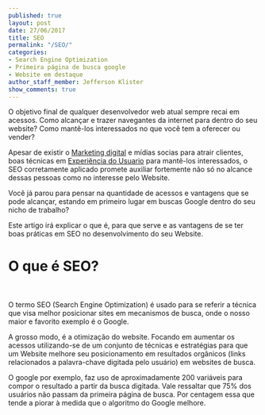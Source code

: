```yaml
---
published: true
layout: post
date: 27/06/2017
title: SEO
permalink: "/SEO/"
categories:
- Search Engine Optimization
- Primeira página de busca google
- Website em destaque
author_staff_member: Jefferson Klister
show_comments: true
---
```


O objetivo final de qualquer desenvolvedor web atual sempre recai em acessos. Como alcançar e trazer navegantes da internet para dentro do seu website? Como mantê-los interessados no que você tem a oferecer ou vender?

Apesar de existir o [Marketing digital](http://castledev.tk/urban/marketing%20de%20conteudo/funil%20de%20vendas/2017/06/25/inbound-marketing/) e mídias socias para atrair clientes, boas técnicas em [Experiência do Usuario](http://castledev.tk/urban/ux/user%20experience/design/redesign/2017/05/13/importancia-ux/) para mantê-los interessados, o SEO corretamente aplicado promete auxiliar fortemente não só no alcance dessas pessoas como no interesse pelo Website.

Você já parou para pensar na quantidade de acessos e vantagens que se pode alcançar, estando em primeiro lugar em buscas Google dentro do seu nicho de trabalho?

Este artigo irá explicar o que é, para que serve e as vantagens de se ter boas práticas em SEO no desenvolvimento do seu Website.

# O que é SEO?<br><br>

O termo SEO (Search Engine Optimization) é usado para se referir a técnica que visa melhor posicionar sites em mecanismos de busca, onde o nosso maior e favorito exemplo é o Google. 

A grosso modo, é a otimização do website. Focando em aumentar os acessos utilizando-se de um conjunto de técnicas e estratégias para que um Website melhore seu posicionamento em resultados orgânicos (links relacionados a palavra-chave digitada pelo usuário) em websites de busca.

O google por exemplo, faz uso de aproximadamente 200 variáveis para compor o resultado a partir da busca digitada. Vale ressaltar que 75% dos usuários não passam da primeira página de busca. Por centagem essa que tende a piorar à medida que o algoritmo do Google melhore.

